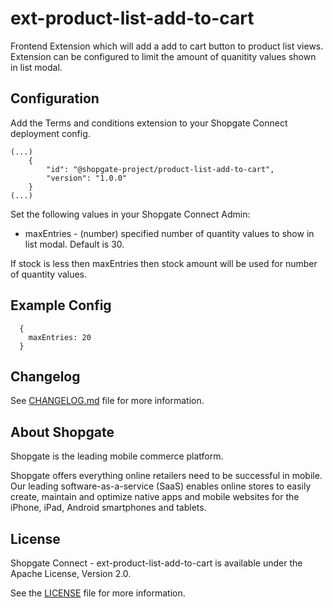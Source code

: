 # ext-product-list-add-to-cart

Frontend Extension which will add a add to cart button to product list views. Extension can be configured to limit the amount of quanitity values shown in list modal.

## Configuration
Add the Terms and conditions extension to your Shopgate Connect deployment config. 

```
(...)
    {
        "id": "@shopgate-project/product-list-add-to-cart",
        "version": "1.0.0"
    }
(...)
```

Set the following values in your Shopgate Connect Admin:
* maxEntries - (number) specified number of quantity values to show in list modal. Default is 30.

If stock is less then maxEntries then stock amount will be used for number of quantity values.

## Example Config
```
  {
    maxEntries: 20
  }
```

## Changelog

See [CHANGELOG.md](CHANGELOG.md) file for more information.

## About Shopgate

Shopgate is the leading mobile commerce platform.

Shopgate offers everything online retailers need to be successful in mobile. Our leading
software-as-a-service (SaaS) enables online stores to easily create, maintain and optimize native
apps and mobile websites for the iPhone, iPad, Android smartphones and tablets.

## License

Shopgate Connect - ext-product-list-add-to-cart is available under the Apache License, Version 2.0.

See the [LICENSE](./LICENSE) file for more information.